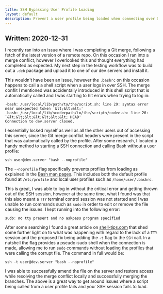 ```yaml
---
title: SSH Bypassing User Profile Loading
layout: default
description: Prevent a user profile being loaded when connecting over SSH
---
```


## Written: 2020-12-31

I recently ran into an issue where I was completing a Git merge, following a fetch of the latest version of a remote repo. On this occasion I ran into a merge conflict, however I overlooked this and thought everything had completed as expected. My next step in the testing workflow was to build out a `.deb` package and upload it to one of our dev servers and install it.

This wouldn't have been an issue, however the `.bashrc` on this occasion happens to call a a shell script when a user logs in over SSH. The merge conflit I mentioned was accidentally introduced in this shell script that is automatically called and I was starting to hit errors when trying to log in:

```
-bash: /usr/local/lib/path/to/the/script.sh: line 20: syntax error near unexpected token `&lt;&lt;&lt;'
-bash: /usr/local/lib/<code>path/to/the/script</code>.sh: line 20: `&lt;&lt;&lt;&lt;&lt;&lt;&lt; HEAD'
Connection to dev.server closed.
```

I essentially locked myself as well as all the other users out of accessing this server, since the Git merge conflict headers were present in the script that was automatically called by the profile. After some research, I located a handy method to starting a SSH connection and calling Bash without a user profile:

```
ssh user@dev.server "bash --noprofile"
```

The `--noprofile` flag specifically prevents profiles from loading as explained in the [Bash man pages](https://linux.die.net/man/1/bash). This includes both the default profile found at `/etc/profile` and local user profiles such as `/home/user/.bashrc`.

This is great, I was able to log in without the critical error and getting thrown out of the SSH session, however at the same time, what I found was that this also meant a `TTY` terminal control session was not started and I was unable to run commands such as `sudo` in order to edit or remove the file causing the issues. I kept running into the following error:

```
sudo: no tty present and no askpass program specified
```

After some searching I found a great article on [shell-tips.com](https://www.shell-tips.com/linux/sudo-no-tty-present-and-no-askpass-program-specified/) that shed some further light on to what was happening with regard to the lack of a `TTY` session and the proposed fix being adding the `-t` flag to the `SSH` call. In a nutshell the flag provides a pseudo-sudo shell when the connection is made, allowing me to run `sudo` commands without loading the profiles that were calling the corrupt file. The command in full would be:

```
ssh -t user@dev.server "bash --noprofile"
```

I was able to successfully amend the file on the server and restore access while resolving the merge conflict locally and successfully merging the branches. The above is a great way to get around issues where a script being called from a user profile fails and your SSH session fails to load.
